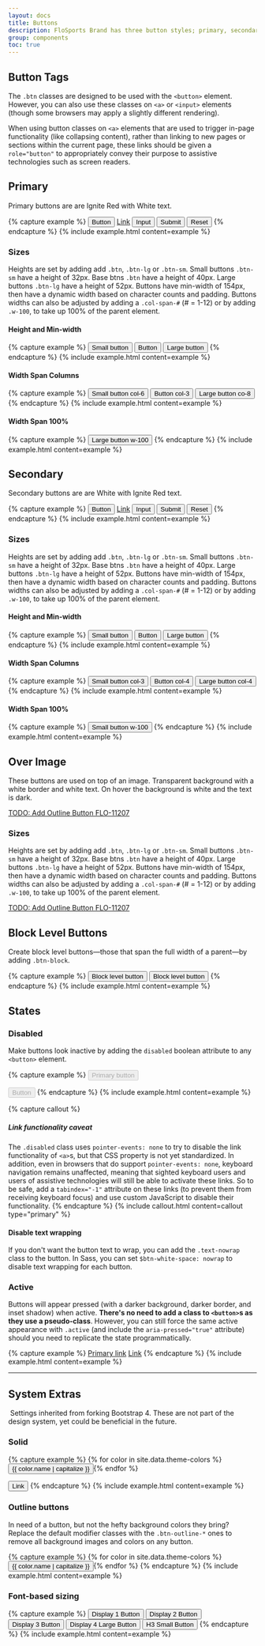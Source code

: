 ```yaml
---
layout: docs
title: Buttons
description: FloSports Brand has three button styles; primary, secondary, & over image. In addition the brand has three button sizes; btn-sm, btn, btn-lg. 
group: components
toc: true
---
```


<!-- FloSports Brand  -->

## Button Tags

The `.btn` classes are designed to be used with the `<button>` element. However, you can also use these classes on `<a>` or `<input>` elements (though some browsers may apply a slightly different rendering).

When using button classes on `<a>` elements that are used to trigger in-page functionality (like collapsing content), rather than linking to new pages or sections within the current page, these links should be given a `role="button"` to appropriately convey their purpose to assistive technologies such as screen readers.


## Primary

Primary buttons are are Ignite Red with White text.

{% capture example %}
<button class="btn btn-primary" type="submit">Button</button>
<a class="btn btn-primary" href="#" role="button">Link</a>
<input class="btn btn-primary" type="button" value="Input">
<input class="btn btn-primary" type="submit" value="Submit">
<input class="btn btn-primary" type="reset" value="Reset">
{% endcapture %}
{% include example.html content=example %}


### Sizes

Heights are set by adding add `.btn`, `.btn-lg` or `.btn-sm`.  Small buttons `.btn-sm` have a height of 32px. Base btns `.btn` have a height of 40px. Large buttons `.btn-lg` have a height of 52px. Buttons have min-width of 154px, then have a dynamic width based on character counts and padding. Buttons widths can also be adjusted by adding a `.col-span-#` (# = 1-12) or by adding `.w-100`, to take up 100% of the parent element. 

#### Height and Min-width

{% capture example %}
<button type="button" class="btn btn-sm btn-primary">Small button</button>
<button type="button" class="btn btn-primary">Button</button>
<button type="button" class="btn btn-lg btn-primary">Large button</button>
{% endcapture %}
{% include example.html content=example %}

#### Width Span Columns

{% capture example %}
<button type="button" class="btn btn-sm btn-primary col-6">Small button col-6</button>
<button type="button" class="btn btn-primary col-3">Button col-3</button>
<button type="button" class="btn btn-lg btn-primary col-8">Large button co-8</button>
{% endcapture %}
{% include example.html content=example %}

#### Width Span 100%

{% capture example %}
<button type="button" class="btn btn-lg btn-primary w-100">Large button w-100</button>
{% endcapture %}
{% include example.html content=example %}

## Secondary
Secondary buttons are are White with Ignite Red text. 

{% capture example %}
<button class="btn btn-secondary" type="submit">Button</button>
<a class="btn btn-secondary" href="#" role="button">Link</a>
<input class="btn btn-secondary" type="button" value="Input">
<input class="btn btn-secondary" type="submit" value="Submit">
<input class="btn btn-secondary" type="reset" value="Reset">
{% endcapture %}
{% include example.html content=example %}

### Sizes

Heights are set by adding add `.btn`, `.btn-lg` or `.btn-sm`.  Small buttons `.btn-sm` have a height of 32px. Base btns `.btn` have a height of 40px. Large buttons `.btn-lg` have a height of 52px. Buttons have min-width of 154px, then have a dynamic width based on character counts and padding. Buttons widths can also be adjusted by adding a `.col-span-#` (# = 1-12) or by adding `.w-100`, to take up 100% of the parent element.

#### Height and Min-width 

{% capture example %}
<button type="button" class="btn btn-sm btn-secondary">Small button</button>
<button type="button" class="btn btn-secondary">Button</button>
<button type="button" class="btn btn-lg btn-secondary">Large button</button>
{% endcapture %}
{% include example.html content=example %}

#### Width Span Columns

{% capture example %}
<button type="button" class="btn btn-sm btn-secondary col-3">Small button col-3</button>
<button type="button" class="btn btn-secondary col-4">Button col-4</button>
<button type="button" class="btn btn-lg btn-secondary col-4">Large button col-4</button>
{% endcapture %}
{% include example.html content=example %}

#### Width Span 100%

{% capture example %}
<button type="button" class="btn btn-secondary w-100">Small button w-100</button>
{% endcapture %}
{% include example.html content=example %}

## Over Image
These buttons are used on top of an image. Transparent background with a white border and white text. On hover the background is white and the text is dark.

[TODO: Add Outline Button FLO-11207](https://flocasts.atlassian.net/browse/FLO-11207)


### Sizes

Heights are set by adding add `.btn`, `.btn-lg` or `.btn-sm`.  Small buttons `.btn-sm` have a height of 32px. Base btns `.btn` have a height of 40px. Large buttons `.btn-lg` have a height of 52px. Buttons have min-width of 154px, then have a dynamic width based on character counts and padding. Buttons widths can also be adjusted by adding a `.col-span-#` (# = 1-12) or by adding `.w-100`, to take up 100% of the parent element.

[TODO: Add Outline Button FLO-11207](https://flocasts.atlassian.net/browse/FLO-11207)

## Block Level Buttons

Create block level buttons—those that span the full width of a parent—by adding `.btn-block`.

{% capture example %}
<button type="button" class="btn btn-primary btn-lg btn-block">Block level button</button>
<button type="button" class="btn btn-secondary btn-lg btn-block">Block level button</button>
{% endcapture %}
{% include example.html content=example %}

## States

### Disabled
Make buttons look inactive by adding the `disabled` boolean attribute to any `<button>` element.

{% capture example %}
<button type="button" class="btn btn-lg btn-primary" disabled>Primary button</button>

<button type="button" class="btn btn-secondary btn-lg" disabled>Button</button>
{% endcapture %}
{% include example.html content=example %}

{% capture callout %}
##### Link functionality caveat
The `.disabled` class uses `pointer-events: none` to try to disable the link functionality of `<a>`s, but that CSS property is not yet standardized. In addition, even in browsers that do support `pointer-events: none`, keyboard navigation remains unaffected, meaning that sighted keyboard users and users of assistive technologies will still be able to activate these links. So to be safe, add a `tabindex="-1"` attribute on these links (to prevent them from receiving keyboard focus) and use custom JavaScript to disable their functionality.
{% endcapture %}
{% include callout.html content=callout type="primary" %}

#### Disable text wrapping

If you don't want the button text to wrap, you can add the `.text-nowrap` class to the button. In Sass, you can set `$btn-white-space: nowrap` to disable text wrapping for each button.


### Active

Buttons will appear pressed (with a darker background, darker border, and inset shadow) when active. **There's no need to add a class to `<button>`s as they use a pseudo-class**. However, you can still force the same active appearance with `.active` (and include the <code>aria-pressed="true"</code> attribute) should you need to replicate the state programmatically.

{% capture example %}
<a href="#" class="btn btn-primary btn-lg active" role="button" aria-pressed="true">Primary link</a>
<a href="#" class="btn btn-secondary btn-lg active" role="button" aria-pressed="true">Link</a>
{% endcapture %}
{% include example.html content=example %}


<!-- Bootstrap 4 -->

***

## System Extras
​
Settings inherited from forking Bootstrap 4. These are not part of the design system, yet could be beneficial in the future.

### Solid
{% capture example %}
{% for color in site.data.theme-colors %}
<button type="button" class="btn btn-{{ color.name }}">{{ color.name | capitalize }}</button>{% endfor %}

<button type="button" class="btn btn-link">Link</button>
{% endcapture %}
{% include example.html content=example %}

### Outline buttons

In need of a button, but not the hefty background colors they bring? Replace the default modifier classes with the `.btn-outline-*` ones to remove all background images and colors on any button.

{% capture example %}
{% for color in site.data.theme-colors %}
<button type="button" class="btn btn-outline-{{ color.name }}">{{ color.name | capitalize }}</button>{% endfor %}
{% endcapture %}
{% include example.html content=example %}

###  Font-based sizing
{% capture example %}
<button type="button" class="btn btn-primary display-1 d-block">Display 1 Button</button>
<button type="button" class="btn btn-primary display-2 d-block">Display 2 Button</button>
<button type="button" class="btn btn-primary display-3 d-block">Display 3 Button</button>
<button type="button" class="btn btn-primary btn-lg display-4 d-block">Display 4 Large Button</button>
<button type="button" class="btn btn-primary btn-sm h3 d-block">H3 Small Button</button>
{% endcapture %}
{% include example.html content=example %}



